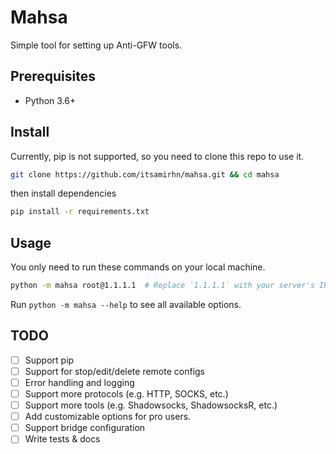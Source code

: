 # Mahsa
Simple tool for setting up Anti-GFW tools.

## Prerequisites
- Python 3.6+

## Install
Currently, pip is not supported, so you need to clone this repo to use it.
```bash
git clone https://github.com/itsamirhn/mahsa.git && cd mahsa
```
then install dependencies
```bash
pip install -r requirements.txt
```

## Usage
You only need to run these commands on your local machine.
```bash
python -m mahsa root@1.1.1.1  # Replace `1.1.1.1` with your server's IP address.
```

Run `python -m mahsa --help` to see all available options.

## TODO
- [ ] Support pip
- [ ] Support for stop/edit/delete remote configs
- [ ] Error handling and logging
- [ ] Support more protocols (e.g. HTTP, SOCKS, etc.)
- [ ] Support more tools (e.g. Shadowsocks, ShadowsocksR, etc.)
- [ ] Add customizable options for pro users.
- [ ] Support bridge configuration
- [ ] Write tests & docs